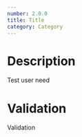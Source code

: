 ```yaml
---
number: 2.0.0
title: Title
category: Category
---
```

# Description

Test user need

# Validation

Validation